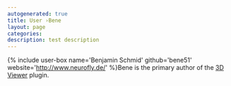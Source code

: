 ```yaml
---
autogenerated: true
title: User ›Bene
layout: page
categories: 
description: test description
---
```


{% include user-box name='Benjamin Schmid' github='bene51' website='http://www.neurofly.de/' %}Bene is the primary author of the [3D Viewer](/plugins/3d-viewer) plugin.
